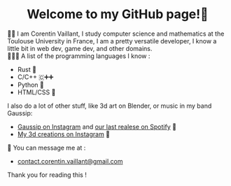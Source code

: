 <div align="center">
  <h1>Welcome to my GitHub page!🤗</h1>
</div>

💁🏻 I am Corentin Vaillant, I study computer science and mathematics at the Toulouse University in France, I am a pretty versatile developer, I know a little bit in web dev, game dev, and other domains. </br>
🧑🏻‍💻 A list of the programming languages I know :
* Rust 🦀
* C/C++ 🇨➕➕
* Python 🐍
* HTML/CSS 📄

I also do a lot of other stuff, like 3d art on Blender, or music in my band Gaussip:
* [Gaussip on Instagram](https://instagram.com/gaussip) and [our last realese on Spotify](https://open.spotify.com/intl-fr/album/3wztDVSUZV5jCG5eyyd9FU)  🥁
* [My 3d creations on Instagram](https://instagram.com/okkoquelicot_3d) 🎨

📧 You can message me at :
* [contact.corentin.vaillant@gmail.com](mailto:contact.corentin.vaillant@gmail.com)

Thank you for reading this !
